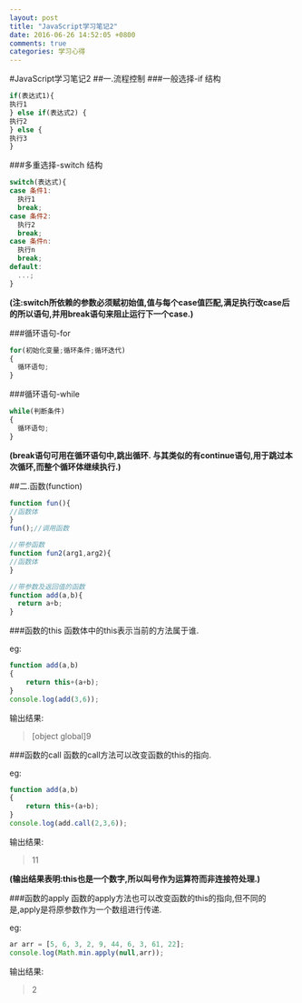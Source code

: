 ```yaml
---
layout: post
title: "JavaScript学习笔记2"
date: 2016-06-26 14:52:05 +0800
comments: true
categories: 学习心得
---
```

#JavaScript学习笔记2
##一.流程控制
###一般选择-if 结构
```javascript
if(表达式1){
执行1
} else if(表达式2) {
执行2
} else {
执行3
}
```
###多重选择-switch 结构
```javascript
switch(表达式){
case 条件1:
  执行1
  break;
case 条件2:
  执行2
  break;
case 条件n:
  执行n
  break;
default:
  ...;
}
```
**(注:switch所依赖的参数必须赋初始值,值与每个case值匹配,满足执行改case后的所以语句,并用break语句来阻止运行下一个case.)**

###循环语句-for
```javascript
for(初始化变量;循环条件;循环迭代)
{
  循环语句;
}
```

###循环语句-while
```javascript
while(判断条件)
{
  循环语句;
}
```
**(break语句可用在循环语句中,跳出循环.
与其类似的有continue语句,用于跳过本次循环,而整个循环体继续执行.)**

##二.函数(function)
```javascript
function fun(){
//函数体
}
fun();//调用函数

//带参函数
function fun2(arg1,arg2){
//函数体
}

//带参数及返回值的函数
function add(a,b){
  return a+b;
}
```
###函数的this
函数体中的this表示当前的方法属于谁.

eg:
```javascript
function add(a,b)
{
    return this+(a+b);
}
console.log(add(3,6));
```
输出结果:
> [object global]9

###函数的call
函数的call方法可以改变函数的this的指向.

eg:
```javascript
function add(a,b)
{
    return this+(a+b);
}
console.log(add.call(2,3,6));
```
输出结果:
> 11

**(输出结果表明:this也是一个数字,所以叫号作为运算符而非连接符处理.)**

###函数的apply
函数的apply方法也可以改变函数的this的指向,但不同的是,apply是将原参数作为一个数组进行传递.

eg:
```javascript
ar arr = [5, 6, 3, 2, 9, 44, 6, 3, 61, 22];
console.log(Math.min.apply(null,arr));
```
输出结果:
> 2

